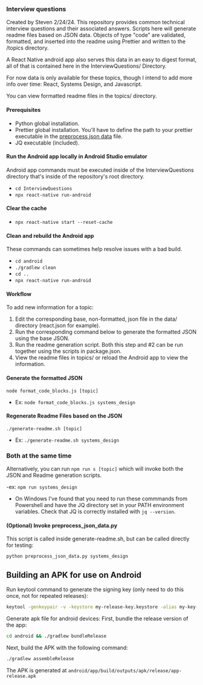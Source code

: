 ### Interview questions

Created by Steven 2/24/24. This repository provides common technical interview questions and their associated answers.
Scripts here will generate readme files based on JSON data. Objects of type "code" are validated, formatted, and
inserted into the readme using Prettier and written to the /topics directory.

A React Native android app also serves this data in an easy to digest format, all of that is contained here in the
InterviewQuestions/ Directory.

For now data is only available for these topics, though I intend to add more info over time: React, Systems Design, and
Javascript.

You can view formatted readme files in the topics/ directory.

#### Prerequisites

- Python global installation.
- Prettier global installation. You'll have to define the path to your prettier executable in the
  [preprocess json data](preprocess_json_data.py) file.
- JQ executable (included).

#### Run the Android app locally in Android Studio emulator

Android app commands must be executed inside of the InterviewQuestions directory that's inside of the repository's root
directory.

- `cd InterviewQuestions`
- `npx react-native run-android`

#### Clear the cache

- `npx react-native start --reset-cache`

#### Clean and rebuild the Android app

These commands can sometimes help resolve issues with a bad build.

- `cd android`
- `./gradlew clean`
- `cd ..`
- `npx react-native run-android`

#### Workflow

To add new information for a topic:

1. Edit the corresponding base, non-formatted, json file in the data/ directory (react.json for example).
2. Run the corresponding command below to generate the formatted JSON using the base JSON.
3. Run the readme generation script. Both this step and #2 can be run together using the scripts in package.json.
4. View the readme files in topics/ or reload the Android app to view the information.

#### Generate the formatted JSON

`node format_code_blocks.js [topic]`

- Ex: `node format_code_blocks.js systems_design`

#### Regenerate Readme Files based on the JSON

`./generate-readme.sh [topic]`

- Ex: `./generate-readme.sh systems_design`

### Both at the same time

Alternatively, you can run `npm run s [topic]` which will invoke both the JSON and Readme generation scripts.

-ex: `npm run systems_design`

- On Windows I've found that you need to run these commmands from Powershell and have the JQ directory set in your PATH
  environment variables. Check that JQ is correctly installed with `jq --version`.

#### (Optional) Invoke preprocess_json_data.py

This script is called inside generate-readme.sh, but can be called directly for testing:

`python preprocess_json_data.py systems_design`

## Building an APK for use on Android

Run keytool command to generate the signing key (only need to do this once, not for repeated releases):

```bash
keytool -genkeypair -v -keystore my-release-key.keystore -alias my-key-alias -keyalg RSA -keysize 2048 -validity 10000
```

Generate apk file for android devices: First, bundle the release version of the app:

```bash
cd android && ./gradlew bundleRelease
```

Next, build the APK with the following command:

```bash
./gradlew assembleRelease
```

The APK is generated at `android/app/build/outputs/apk/release/app-release.apk`
